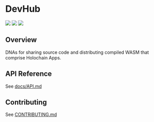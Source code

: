 # DevHub

[![](https://img.shields.io/github/issues-raw/holochain/devhub-dnas?style=flat-square)](https://github.com/holochain/devhub-dnas/issues)
[![](https://img.shields.io/github/issues-closed-raw/holochain/devhub-dnas?style=flat-square)](https://github.com/holochain/devhub-dnas/issues?q=is%3Aissue+is%3Aclosed)
[![](https://img.shields.io/github/issues-pr-raw/holochain/devhub-dnas?style=flat-square)](https://github.com/holochain/devhub-dnas/pulls)

## Overview
DNAs for sharing source code and distributing compiled WASM that comprise Holochain Apps.

## API Reference

See [docs/API.md](docs/API.md)

## Contributing

See [CONTRIBUTING.md](CONTRIBUTING.md)
